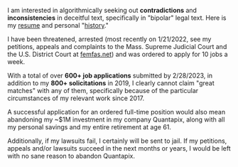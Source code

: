 I am interested in algorithmically seeking out **contradictions** and **inconsistencies** in deceitful text, specifically in "bipolar" legal text. Here is my [resume](https://qnarre.com/resume.pdf) and personal "[history](https://qnarre.com/history.pdf)."

I have been threatened, arrested (most recently on 1/21/2022, see my petitions, appeals and complaints to the Mass. Supreme Judicial Court and the U.S. District Court at [femfas.net](https://femfas.net)) and was ordered to apply for 10 jobs a week.

With a total of over **600+ job applications** submitted by 2/28/2023, in addition to my **800+ solicitations** in 2019, I clearly cannot claim "great matches" with any of them, specifically because of the particular circumstances of my relevant work since 2017.

A successful application for an ordered full-time position would also mean abandoning my ~$1M investment in my company Quantapix, along with all my personal savings and my entire retirement at age 61.

Additionally, if my lawsuits fail, I certainly will be sent to jail. If my petitions, appeals and/or lawsuits succeed in the next months or years, I would be left with no sane reason to abandon Quantapix.
